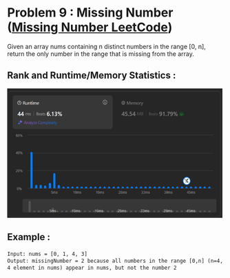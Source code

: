 # Problem 9 : Missing Number ([Missing Number LeetCode](https://leetcode.com/problems/missing-number/description/))

Given an array nums containing n distinct numbers in the range [0, n], return the only number in the range that is missing from the array.

## Rank and Runtime/Memory Statistics :  

<img src="../../assets/MissingNumber.png" alt="Runtime and Memory Statistics" width="500" height="300"/>

## Example : 

    Input: nums = [0, 1, 4, 3] 
    Output: missingNumber = 2 because all numbers in the range [0,n] (n=4, 4 element in nums) appear in nums, but not the number 2 
